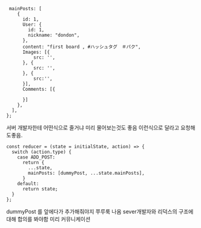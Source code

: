 ```
 mainPosts: [
    {
      id: 1,
      User: {
        id: 1,
        nickname: "dondon",
      },
      content: "first board , #ハッシュタグ　＃パク",
      Images: [{
          src: '',
      }, {
          src: '',
      }, {
          src:'',
      }],
      Comments: [{

      }]
    },
  ],
};
```

서버 개발자한테 어떤식으로 줄거냐 미리 물어보는것도 좋음
이런식으로 달라고 요청해도좋음.

```
const reducer = (state = initialState, action) => {
  switch (action.type) {
    case ADD_POST:
      return {
        ...state,
        mainPosts: [dummyPost, ...state.mainPosts],
      }
    default:
      return state;
  }
};
```

dummyPost 를 앞에다가 추가해줘야지 쭈루룩 나옴
sever개발자와 리덕스의 구조에대해 합의를 봐야함 미리 커뮤니케이션
